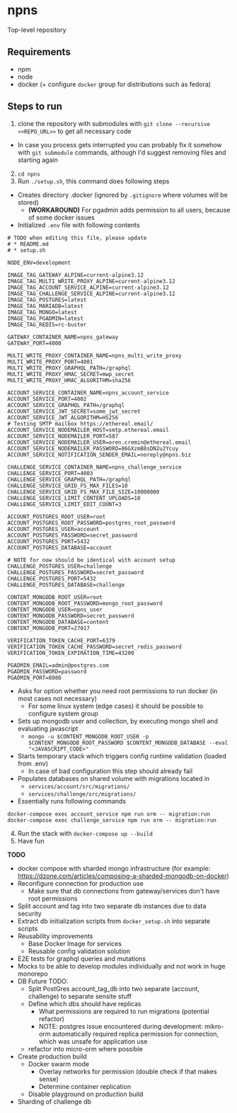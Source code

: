 # npns
Top-level repository

## Requirements
* npm
* node
* docker (+ configure `docker` group for distributions such as fedora)

## Steps to run

1. clone the repository with submodules with `git clone --recursive <<REPO_URL>>` to get all necessary code
  * In case you process gets interrupted you can probably fix it somehow with `git submodule` commands, although I'd suggest removing files and starting again
2. `cd npns`
3. Run `./setup.sh`, this command does following steps
  * Creates directory .docker (ignored by `.gitignore` where volumes will be stored)
    * **(WORKAROUND)** For pgadmin adds permission to all users, because of some docker issues
  * Initialized `.env` file with following contents
  ```
  # TODO when editing this file, please update
  # * README.md
  # * setup.sh

  NODE_ENV=development

  IMAGE_TAG_GATEWAY_ALPINE=current-alpine3.12
  IMAGE_TAG_MULTI_WRITE_PROXY_ALPINE=current-alpine3.12
  IMAGE_TAG_ACCOUNT_SERVICE_ALPINE=current-alpine3.12
  IMAGE_TAG_CHALLENGE_SERVICE_ALPINE=current-alpine3.12
  IMAGE_TAG_POSTGRES=latest
  IMAGE_TAG_MARIADB=latest
  IMAGE_TAG_MONGO=latest
  IMAGE_TAG_PGADMIN=latest
  IMAGE_TAG_REDIS=rc-buster

  GATEWAY_CONTAINER_NAME=npns_gateway
  GATEWAY_PORT=4000

  MULTI_WRITE_PROXY_CONTAINER_NAME=npns_multi_write_proxy
  MULTI_WRITE_PROXY_PORT=4001
  MULTI_WRITE_PROXY_GRAPHQL_PATH=/graphql
  MULTI_WRITE_PROXY_HMAC_SECRET=mwp_secret
  MULTI_WRITE_PROXY_HMAC_ALGORITHM=sha256

  ACCOUNT_SERVICE_CONTAINER_NAME=npns_account_service
  ACCOUNT_SERVICE_PORT=4002
  ACCOUNT_SERVICE_GRAPHQL_PATH=/graphql
  ACCOUNT_SERVICE_JWT_SECRET=some_jwt_secret
  ACCOUNT_SERVICE_JWT_ALGORITHM=HS256
  # Testing SMTP mailbox https://ethereal.email/
  ACCOUNT_SERVICE_NODEMAILER_HOST=smtp.ethereal.email
  ACCOUNT_SERVICE_NODEMAILER_PORT=587
  ACCOUNT_SERVICE_NODEMAILER_USER=oren.cremin@ethereal.email
  ACCOUNT_SERVICE_NODEMAILER_PASSWORD=86GXzmB8sDN2u2Ycuy
  ACCOUNT_SERVICE_NOTIFICATION_SENDER_EMAIL=noreply@npns.biz

  CHALLENGE_SERVICE_CONTAINER_NAME=npns_challenge_service
  CHALLENGE_SERVICE_PORT=4003
  CHALLENGE_SERVICE_GRAPHQL_PATH=/graphql
  CHALLENGE_SERVICE_GRID_FS_MAX_FILES=10
  CHALLENGE_SERVICE_GRID_FS_MAX_FILE_SIZE=10000000
  CHALLENGE_SERVICE_LIMIT_CONTENT_UPLOADS=10
  CHALLENGE_SERVICE_LIMIT_EDIT_COUNT=3

  ACCOUNT_POSTGRES_ROOT_USER=root
  ACCOUNT_POSTGRES_ROOT_PASSWORD=postgres_root_password
  ACCOUNT_POSTGRES_USER=account
  ACCOUNT_POSTGRES_PASSWORD=secret_password
  ACCOUNT_POSTGRES_PORT=5432
  ACCOUNT_POSTGRES_DATABASE=account

  # NOTE for now should be identical with account setup
  CHALLENGE_POSTGRES_USER=challenge
  CHALLENGE_POSTGRES_PASSWORD=secret_password
  CHALLENGE_POSTGRES_PORT=5432
  CHALLENGE_POSTGRES_DATABASE=challenge

  CONTENT_MONGODB_ROOT_USER=root
  CONTENT_MONGODB_ROOT_PASSWORD=mongo_root_password
  CONTENT_MONGODB_USER=npns_user
  CONTENT_MONGODB_PASSWORD=secret_password
  CONTENT_MONGODB_DATABASE=content
  CONTENT_MONGODB_PORT=27017

  VERIFICATION_TOKEN_CACHE_PORT=6379
  VERIFICATION_TOKEN_CACHE_PASSWORD=secret_redis_password
  VERIFICATION_TOKEN_EXPIRATION_TIME=43200

  PGADMIN_EMAIL=admin@postgres.com
  PGADMIN_PASSWORD=password
  PGADMIN_PORT=8080
  ```
  * Asks for option whether you need root permissions to run docker (in most cases not necessary)
    * For some linux system (edge cases) it should be possible to configure system group
  * Sets up mongodb user and collection, by executing mongo shell and evaluating javascript
    * `mongo -u $CONTENT_MONGODB_ROOT_USER -p $CONTENT_MONGODB_ROOT_PASSWORD $CONTENT_MONGODB_DATABASE --eval "<JAVASCRIPT_CODE>"`
  * Starts temporary stack which triggers config runtime validation (loaded from .env)
    * In case of bad configuration this step should already fail
  * Populates databases on shared volume with migrations located in
    * `services/account/src/migrations/`
    * `services/challenge/src/migrations/`
  * Essentially runs following commands
  ```
  docker-compose exec account_service npm run orm -- migration:run
  docker-compose exec challenge_service npm run orm -- migration:run
  ```
4. Run the stack with `docker-compose up --build`
5. Have fun

**TODO**
* docker compose with sharded mongo infrastructure (for example: https://dzone.com/articles/composing-a-sharded-mongodb-on-docker)
* Reconfigure connection for production use
  * Make sure that db connections from gateway/services don't have root permissions
* Split account and tag into two separate db instances due to data security
* Extract db initialization scripts from `docker_setup.sh` into separate scripts
* Reusability improvements
  * Base Docker Image for services
  * Reusable config validation solution
* E2E tests for graphql queries and mutations
* Mocks to be able to develop modules individually and not work in huge monorepo
* DB Future TODO:
  * Split PostGres account_tag_db into two separate (account, challenge) to separate sensite stuff 
  * Define which dbs should have replicas
    * What permissions are required to run migrations (potential refactor)
    * NOTE: postgres issue encountered during development: mikro-orm automatically required replica permission for connection, which was unsafe for application use
  * refactor into micro-orm where possible
* Create production build
  * Docker swarm mode
    * Overlay networks for permission (double check if that makes sense)
    * Determine container replication
  * Disable playground on production build
* Sharding of challenge db
